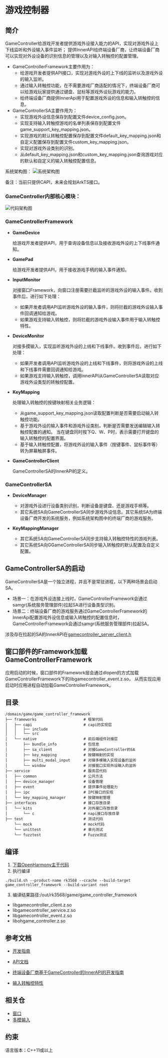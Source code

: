 # 游戏控制器

## 简介

GameController给游戏开发者提供游戏外设接入能力的API，实现对游戏外设上下线监听和外设输入事件监听；
提供InnerAPI给终端设备厂商，让终端设备厂商可以实现对外设设备的识别信息的管理以及对输入转触控的配置管理。

- GameControllerFramework主要作用为：
    - 给游戏开发者提供API接口，实现对游戏外设的上下线的监听以及游戏外设的输入监听。
    - 通过输入转触控功能，在不需要游戏厂商适配的情况下，终端设备厂商可以给游戏玩家提供通过键盘、鼠标等游戏外设玩游戏的能力。
    - 给终端设备厂商提供InnerApi用于配置游戏外设的信息和输入转触控的信息。
- GameControllerSA主要作用为：
    - 实现游戏外设信息保存到配置文件device_config.json。
    - 实现支持输入转触控游戏的名单列表保存到配置文件game_support_key_mapping.json。
    - 实现游戏的默认转触控配置保存到配置文件default_key_mapping.json和自定义配置保存到配置文件custom_key_mapping.json。
    - 实现对游戏外设类别的识别。
    - 从default_key_mapping.json和custom_key_mapping.json查询游戏对应的默认和自定义的输入转触控配置信息。

系统架构图：
![系统架构图](./figures/system_arch.PNG)

备注：当前只提供CAPI，未来会规划ArkTS接口。

### GameController内部核心模块：

![代码架构图](./figures/code_arch.PNG)

### GameControllerFramework

- **GameDevice**

  给游戏开发者提供API，用于查询设备信息以及接收游戏外设的上下线事件通知。

- **GamePad**

  给游戏开发者提供API，用于接收游戏手柄的输入事件通知。

- **InputMonitor**

  对接窗口Framework，向窗口注册需要拦截监听的游戏外设的输入事件。收到事件后，进行如下处理：
    - 如果开发者调用API监听游戏外设的输入事件，则将拦截的游戏外设输入事件回调通知给游戏。
    - 如果游戏支持输入转触控，则将拦截的游戏外设输入事件用于输入转触控特性。

- **DeviceMonitor**

  对接多摸输入，实现监听游戏外设的上线和下线事件。收到事件后，进行如下处理：
    - 如果开发者调用API监听游戏外设的上线和下线事件，则将游戏外设的上线和下线事件需要回调通知给游戏。
    - 如果游戏支持输入转触控，调用InnerAPI从GameControllerSA读取对应游戏外设类型的转触控配置。

- **KeyMapping**

  处理输入转触控的按键映射相关业务逻辑：
    - 从game_support_key_mapping.json读取配置判断是否需要启动输入转触控功能。
    - 基于游戏外设的输入事件和游戏外设类别，判断是否需要发送编辑输入转触控配置的通知。 当在键盘同时按下Q、W、P时，表示需要打开键盘的输入转触控的配置界面。
    - 基于输入转触控配置，将游戏外设的输入事件（按键事件、鼠标事件等）转为屏幕触屏事件。

- **GameControllerClient**

  GameControllerSA的InnerAPI的定义。

### GameControllerSA

- **DeviceManager**
    - 对游戏外设进行设备类别识别，判断设备是键盘、还是游戏手柄等。
    - 其它系统SA向GameControllerSA同步游戏外设信息。其它系统SA为终端设备厂商开发的系统服务，例如系统架构图中的终端厂商的游戏服务。

- **KeyMappingManager**
    - 其它系统SA向GameControllerSA同步支持输入转触控特性的游戏列表。
    - 其它系统SA向GGameControllerSA同步输入转触控的默认配置及自定义配置。

## GameControllerSA的启动

GameControllerSA是一个独立进程，并且不是常驻进程，以下两种场景会启动SA。

- 场景一：在游戏外设连接上线时，GameControllerFramework会通过samgr(系统服务管理部件)拉起SA进行设备类型识别。
- 场景二：终端设备厂商的游戏服务通过GameControllerFramework的InnerApi配置游戏外设信息或输入转触控的配置信息时，
  GameControllerFramework会通过samgr(系统服务管理部件)拉起SA。

涉及存在拉起的SA的InnerAPI在[gamecontroller_server_client.h](https://gitcode.com/openharmony-sig/game_game_controller_framework/blob/master/frameworks/native/gamecontroller_service/include/gamecontroller_server_client.h)

## 窗口部件的Framework加载GameControllerFramework

应用启动的时候，窗口部件的Framework层会通过dlopen的方式加载GameControllerFramework下的libgamecontroller_event.z.so，
从而实现应用启动时应用进程自动加载GameControllerFramework。

## 目录

```
/domain/game/game_controller_framework
├── frameworks                     # 框架代码
│   ├── capi                       # capi的实现层
│   │   ├── include
│   │   └── src
│   └── native                     # 前后端组件对接层
│       ├── bundle_info            # 包信息
│       ├── sa_client              # 对接GameController的SA
│       ├── key_mapping            # 按键映射的实现
│       ├── multi_modal_input      # 对接多模输入实现设备的监听
│       └── window                 # 对接窗口实现外设输入的监听
├── service                        # 服务层代码
│   ├── common                     # 公共方法
│   ├── device_manager             # 设备管理
│   ├── event                      # 提供事件处理能力
│   ├── ipc                        # IPC接口的实现
│   └── key_mapping_manager        # 按键映射管理
├── interfaces                     # 接口存放目录 
│   └── kits                       # 对外接口存放目录 
│       └── c                      # napi接口存放目录
├── test                           # 测试代码
    └── mock                       # mock代码
    └── unittest                   # 单元测试  
    └── fuzztest                   # Fuzze测试 
```

## 编译

1. [下载OpenHarmony主干代码](https://www.openharmony.cn/download/)
2. 执行编译

```shell
./build.sh --product-name rk3568 --ccache --build-target game_controller_framework --build-variant root
```

3. 编译结果路径:/out/rk3568/game/game_controller_framework

- libgamecontroller_client.z.so
- libgamecontroller_service.z.so
- libgamecontroller_event.z.so
- libohgame_controller.z.so

## 参考文档

- [开发指南](https://gitcode.com/weixin_42784160/docs/blob/master/zh-cn/application-dev/game-controller/Readme-CN.md)

- [API文档](https://gitcode.com/weixin_42784160/docs/blob/master/zh-cn/application-dev/reference/apis-game-controller-kit/Readme-CN.md)

- [终端设备厂商基于GameController的InnerAPI的开发指南](https://gitcode.com/openharmony-sig/game_game_controller_framework/wiki/Home.md)

- [输入转触控特性](https://gitcode.com/openharmony-sig/game_game_controller_framework/wiki/Home.md)

## 相关仓

- [窗口](https://gitee.com/openharmony/window_window_manager/blob/master/README_zh.md)
- [多模输入](https://gitee.com/openharmony/multimodalinput_input/blob/master/README_zh.md)

## 约束

语言版本：C++11或以上